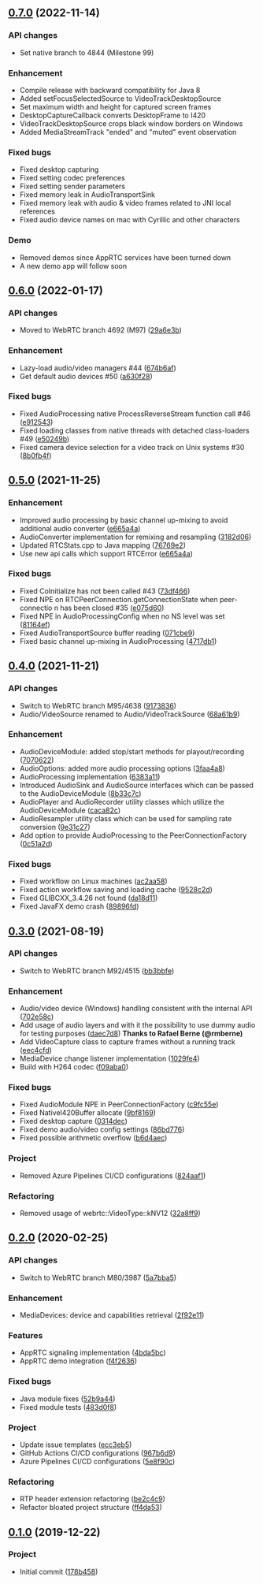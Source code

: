 ## [0.7.0]() (2022-11-14)

### API changes

- Set native branch to 4844 (Milestone 99)

### Enhancement

- Compile release with backward compatibility for Java 8
- Added setFocusSelectedSource to VideoTrackDesktopSource
- Set maximum width and height for captured screen frames
- DesktopCaptureCallback converts DesktopFrame to I420
- VideoTrackDesktopSource crops black window borders on Windows
- Added MediaStreamTrack "ended" and "muted" event observation

### Fixed bugs

- Fixed desktop capturing
- Fixed setting codec preferences
- Fixed setting sender parameters
- Fixed memory leak in AudioTransportSink
- Fixed memory leak with audio & video frames related to JNI local references
- Fixed audio device names on mac with Cyrillic and other characters

### Demo
- Removed demos since AppRTC services have been turned down
- A new demo app will follow soon

## [0.6.0]() (2022-01-17)

### API changes

- Moved to WebRTC branch 4692 (M97) ([29a6e3b](https://github.com/devopvoid/webrtc-java/commit/29a6e3b))

### Enhancement

- Lazy-load audio/video managers #44 ([674b6af](https://github.com/devopvoid/webrtc-java/commit/674b6af))
- Get default audio devices #50 ([a630f28](https://github.com/devopvoid/webrtc-java/commit/a630f28))

### Fixed bugs

- Fixed AudioProcessing native ProcessReverseStream function call #46 ([e912543](https://github.com/devopvoid/webrtc-java/commit/e912543))
- Fixed loading classes from native threads with detached class-loaders #49 ([e50249b](https://github.com/devopvoid/webrtc-java/commit/e50249b))
-  Fixed camera device selection for a video track on Unix systems #30 ([8b0fb4f](https://github.com/devopvoid/webrtc-java/commit/8b0fb4f))

## [0.5.0]() (2021-11-25)

### Enhancement

- Improved audio processing by basic channel up-mixing to avoid additional audio converter ([e665a4a](https://github.com/devopvoid/webrtc-java/commit/e665a4a))
- AudioConverter implementation for remixing and resampling ([3182d06](https://github.com/devopvoid/webrtc-java/commit/3182d06))
- Updated RTCStats.cpp to Java mapping ([76769e2](https://github.com/devopvoid/webrtc-java/commit/76769e2))
- Use new api calls which support RTCError ([e665a4a](https://github.com/devopvoid/webrtc-java/commit/e665a4a))

### Fixed bugs

- Fixed CoInitialize has not been called #43 ([73df466](https://github.com/devopvoid/webrtc-java/commit/73df466))
- Fixed NPE on RTCPeerConnection.getConnectionState when peer-connectio n has been closed #35 ([e075d60](https://github.com/devopvoid/webrtc-java/commit/e075d60))
- Fixed NPE in AudioProcessingConfig when no NS level was set ([81164ef](https://github.com/devopvoid/webrtc-java/commit/81164ef))
- Fixed AudioTransportSource buffer reading ([071cbe9](https://github.com/devopvoid/webrtc-java/commit/071cbe9))
- Fixed basic channel up-mixing in AudioProcessing ([4717db1](https://github.com/devopvoid/webrtc-java/commit/4717db1))

## [0.4.0]() (2021-11-21)

### API changes

- Switch to WebRTC branch M95/4638 ([9173836](https://github.com/devopvoid/webrtc-java/commit/9173836))
- Audio/VideoSource renamed to Audio/VideoTrackSource ([68a61b9](https://github.com/devopvoid/webrtc-java/commit/68a61b9))

### Enhancement

- AudioDeviceModule: added stop/start methods for playout/recording ([7070622](https://github.com/devopvoid/webrtc-java/commit/7070622))
- AudioOptions: added more audio processing options ([3faa4a8](https://github.com/devopvoid/webrtc-java/commit/3faa4a8))
- AudioProcessing implementation ([6383a11](https://github.com/devopvoid/webrtc-java/commit/6383a11))
-  Introduced AudioSink and AudioSource interfaces which can be passed to the AudioDeviceModule ([8b33c7c](https://github.com/devopvoid/webrtc-java/commit/8b33c7c))
-  AudioPlayer and AudioRecorder utility classes which utilize the AudioDeviceModule ([caca82c](https://github.com/devopvoid/webrtc-java/commit/caca82c))
-  AudioResampler utility class which can be used for sampling rate conversion ([9e31c27](https://github.com/devopvoid/webrtc-java/commit/9e31c27))
- Add option to provide AudioProcessing to the PeerConnectionFactory ([0c51a2d](https://github.com/devopvoid/webrtc-java/commit/0c51a2d))

### Fixed bugs

- Fixed workflow on Linux machines ([ac2aa58](https://github.com/devopvoid/webrtc-java/commit/ac2aa58))
- Fixed action workflow saving and loading cache ([9528c2d](https://github.com/devopvoid/webrtc-java/commit/9528c2d))
- Fixed GLIBCXX_3.4.26 not found ([da18d11](https://github.com/devopvoid/webrtc-java/commit/da18d11))
- Fixed JavaFX demo crash ([89896fd](https://github.com/devopvoid/webrtc-java/commit/89896fd))

## [0.3.0]() (2021-08-19)

### API changes

- Switch to WebRTC branch M92/4515 ([bb3bbfe](https://github.com/devopvoid/webrtc-java/commit/bb3bbfe))

### Enhancement

- Audio/video device (Windows) handling consistent with the internal API ([702e58c](https://github.com/devopvoid/webrtc-java/commit/702e58c))
- Add usage of audio layers and with it the possibility to use dummy audio for testing purposes ([daec7d8](https://github.com/devopvoid/webrtc-java/commit/daec7d8)) **Thanks to Rafael Berne (@rmberne)**
- Add VideoCapture class to capture frames without a running track ([eec4cfd](https://github.com/devopvoid/webrtc-java/commit/eec4cfd))
- MediaDevice change listener implementation ([1029fe4](https://github.com/devopvoid/webrtc-java/commit/1029fe4))
- Build with H264 codec ([f09aba0](https://github.com/devopvoid/webrtc-java/commit/f09aba0))

### Fixed bugs

- Fixed AudioModule NPE in PeerConnectionFactory ([c9fc55e](https://github.com/devopvoid/webrtc-java/commit/c9fc55e))
- Fixed NativeI420Buffer allocate ([9bf8169](https://github.com/devopvoid/webrtc-java/commit/9bf8169))
- Fixed desktop capture ([0314dec](https://github.com/devopvoid/webrtc-java/commit/0314dec))
- Fixed demo audio/video config settings ([86bd776](https://github.com/devopvoid/webrtc-java/commit/86bd776))
- Fixed possible arithmetic overflow ([b6d4aec](https://github.com/devopvoid/webrtc-java/commit/b6d4aec))

### Project

- Removed Azure Pipelines CI/CD configurations ([824aaf1](https://github.com/devopvoid/webrtc-java/commit/824aaf1))

### Refactoring

- Removed usage of webrtc::VideoType::kNV12 ([32a8ff9](https://github.com/devopvoid/webrtc-java/commit/32a8ff9))

## [0.2.0]() (2020-02-25)

### API changes

- Switch to WebRTC branch M80/3987 ([5a7bba5](https://github.com/devopvoid/webrtc-java/commit/5a7bba5))

### Enhancement

- MediaDevices: device and capabilities retrieval ([2f92e11](https://github.com/devopvoid/webrtc-java/commit/2f92e11))

### Features

- AppRTC signaling implementation ([4bda5bc](https://github.com/devopvoid/webrtc-java/commit/4bda5bc))
- AppRTC demo integration ([f4f2636](https://github.com/devopvoid/webrtc-java/commit/f4f2636))

### Fixed bugs

- Java module fixes ([52b9a44](https://github.com/devopvoid/webrtc-java/commit/52b9a44))
- Fixed module tests ([483d0f8](https://github.com/devopvoid/webrtc-java/commit/483d0f8))

### Project

- Update issue templates ([ecc3eb5](https://github.com/devopvoid/webrtc-java/commit/ecc3eb5))
- GitHub Actions CI/CD configurations ([967b6d9](https://github.com/devopvoid/webrtc-java/commit/967b6d9))
- Azure Pipelines CI/CD configurations ([5e8f90c](https://github.com/devopvoid/webrtc-java/commit/5e8f90c))

### Refactoring

- RTP header extension refactoring ([be2c4c9](https://github.com/devopvoid/webrtc-java/commit/be2c4c9))
- Refactor bloated project structure ([ff4da53](https://github.com/devopvoid/webrtc-java/commit/ff4da53))

## [0.1.0](https://github.com/devopvoid/webrtc-java/tree/v0.1.0) (2019-12-22)

### Project

- Initial commit ([178b458](https://github.com/devopvoid/webrtc-java/commit/178b458))
